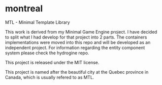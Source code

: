 # montreal

MTL - Minimal Template Library

This work is derived from my Minimal Game Engine project. I have decided to split what I had develop for that project into 2 parts. The containers implementations were moved into this repo and will be developed as an independent project. For information regarding the entity component system please check the hydrogine repo.

This project is released under the MIT license.

This project is named after the beautiful city at the Quebec province in Canada, which is usually refered to as MTL.
